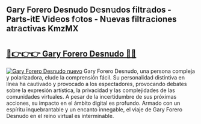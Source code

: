 ## Gary Forero Desnudo D𝚎sn𝚞dos filtr𝚊dos - Parts-itE Vid𝚎os f𝚘tos - N𝚞evas filtr𝚊ciones atr𝚊ctivas KmzMX

# <h2><a href="http://mb53yp.tromn.icu/?c=Gary+Forero+Desnudo">🔗👉👉👉 Gary Forero Desnudo 🔗🔗</a></h2>

[![Gary Forero Desnudo nuevo](https://i.imgur.com/pEAQMta.gif)](http://mb53yp.tromn.icu/?c=Gary+Forero+Desnudo)
Gary Forero Desnudo, una persona compleja y polarizadora, elude la comprensión fácil. Su personalidad distintiva en línea ha cautivado y provocado a los espectadores, provocando debates sobre la expresión artística, la privacidad y las complejidades de las comunidades virtuales. A pesar de la incertidumbre de sus próximas acciones, su impacto en el ámbito digital es profundo. Armado con un espíritu inquebrantable y un encanto innegable, el viaje de Gary Forero Desnudo en el reino virtual es interminable.
